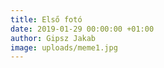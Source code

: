 ```yaml
---
title: Első fotó
date: 2019-01-29 00:00:00 +01:00
author: Gipsz Jakab
image: uploads/meme1.jpg
---
```


